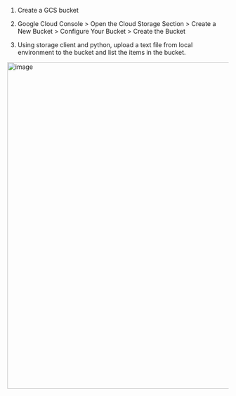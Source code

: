 1) Create a GCS bucket
2)   Google Cloud Console > Open the Cloud Storage Section > Create a New Bucket > Configure Your Bucket > Create the Bucket
   
4) Using storage client and python, upload a text file from local environment to the bucket and list the items in the bucket.
<img width="743" alt="image" src="https://github.com/user-attachments/assets/9fadc1ce-d311-4c91-8abf-9f2a9185000c">
